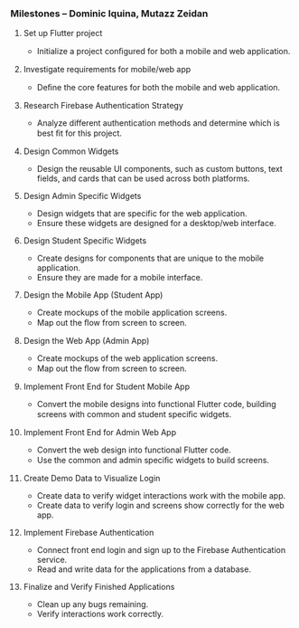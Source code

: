 ### Milestones – Dominic Iquina, Mutazz Zeidan

1.  Set up Flutter project
    - Initialize a project conﬁgured for both a mobile and web application.

2.  Investigate requirements for mobile/web app
    - Deﬁne the core features for both the mobile and web application.

3.  Research Firebase Authentication Strategy
    - Analyze different authentication methods and determine which is best ﬁt for this project.

4.	Design Common Widgets
    - Design the reusable UI components, such as custom buttons, text fields, and cards that can be used across both platforms.

5.	Design Admin Specific Widgets
    - Design widgets that are specific for the web application.
    - Ensure these widgets are designed for a desktop/web interface.

6.	Design Student Specific Widgets
    - Create designs for components that are unique to the mobile application.
    - Ensure they are made for a mobile interface.

7.  Design the Mobile App (Student App)
    - Create mockups of the mobile application screens.
    - Map out the ﬂow from screen to screen.

8.  Design the Web App (Admin App)
    - Create mockups of the web application screens.
    - Map out the ﬂow from screen to screen.

9.  Implement Front End for Student Mobile App
    - Convert the mobile designs into functional Flutter code, building screens with common and student speciﬁc widgets.

10. Implement Front End for Admin Web App
    - Convert the web design into functional Flutter code.
    - Use the common and admin speciﬁc widgets to build screens.

11. Create Demo Data to Visualize Login
    - Create data to verify widget interactions work with the mobile app.
    - Create data to verify login and screens show correctly for the web app.

12. Implement Firebase Authentication
    - Connect front end login and sign up to the Firebase Authentication service.
    - Read and write data for the applications from a database.

13. Finalize and Verify Finished Applications
    - Clean up any bugs remaining.
    - Verify interactions work correctly.